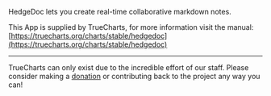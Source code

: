 HedgeDoc lets you create real-time collaborative markdown notes.

This App is supplied by TrueCharts, for more information visit the manual: [https://truecharts.org/charts/stable/hedgedoc](https://truecharts.org/charts/stable/hedgedoc)

---

TrueCharts can only exist due to the incredible effort of our staff.
Please consider making a [donation](https://truecharts.org/sponsor) or contributing back to the project any way you can!
